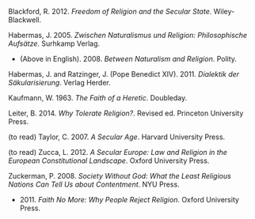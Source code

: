 Blackford, R. 2012. *Freedom of Religion and the Secular State*. Wiley-Blackwell.

Habermas, J. 2005. *Zwischen Naturalismus und Religion: Philosophische Aufsätze*. Surhkamp Verlag.
* (Above in English). 2008. *Between Naturalism and Religion*. Polity.

Habermas, J. and Ratzinger, J. (Pope Benedict XIV). 2011. *Dialektik der Säkularisierung*. Verlag Herder.

Kaufmann, W. 1963. *The Faith of a Heretic*. Doubleday.

Leiter, B. 2014. *Why Tolerate Religion?*. Revised ed. Princeton University Press.

(to read) Taylor, C. 2007. *A Secular Age*. Harvard University Press. 

(to read) Zucca, L. 2012. *A Secular Europe: Law and Religion in the European Constitutional Landscape*. Oxford University Press.

Zuckerman, P. 2008. *Society Without God: What the Least Religious Nations Can Tell Us about Contentment*. NYU Press.
* 2011\. *Faith No More: Why People Reject Religion*. Oxford University Press.

